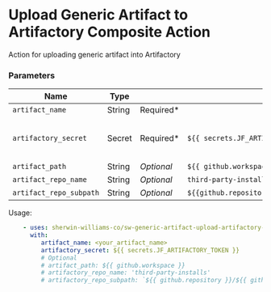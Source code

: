 # Upload Generic Artifact to Artifactory Composite Action
Action for uploading generic artifact into Artifactory

### Parameters
| Name | Type |      | Default | Note | 
| ---- | ---- | ---- | ------- | ---- |
`artifact_name` | String | Required* |
`artifactory_secret` | Secret | Required* | `${{ secrets.JF_ARTIFACTORY_TOKEN }}` | Use this org secret
`artifact_path` | String | *Optional* | `${{ github.workspace }}` 
`artifact_repo_name` | String | *Optional* | `third-party-installs`
`artifact_repo_subpath` | String | *Optional* | `${{github.repository}}/${{github.run_number}}`

Usage:
```yaml
    - uses: sherwin-williams-co/sw-generic-artifact-upload-artifactory-action@main
      with:
         artifact_name: <your_artifact_name>
         artifactory_secret: ${{ secrets.JF_ARTIFACTORY_TOKEN }}
         # Optional
         # artifact_path: ${{ github.workspace }}
         # artifactory_repo_name: 'third-party-installs'
         # artifactory_repo_subpath: `${{ github.repository }}/${{ github.run_number }}`
```
